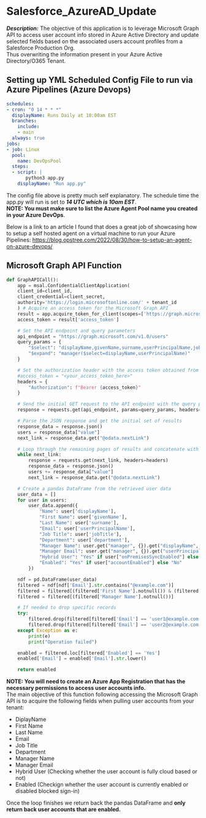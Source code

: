 # Salesforce_AzureAD_Update
***Description:***
The objective of this application is to leverage Microsoft Graph API to access user account info stored in Azure Active Directory and update selected fields based on the associated users account profiles from a Salesforce Production Org.  
Thus overwriting the information present in your Azure Active Directory/O365 Tenant. 


## Setting up YML Scheduled Config File to run via Azure Pipelines (Azure Devops)
```yml
schedules:
- cron: "0 14 * * *"
  displayName: Runs Daily at 10:00am EST
  branches:
    include: 
    - main
  always: true
jobs:
- job: Linux
  pool:
    name: DevOpsPool
  steps:
  - script: |
       python3 app.py
    displayName: "Run app.py" 
```
The config file above is pretty much self explanatory. The schedule time the app.py will run is set to ***14 UTC which is 10am EST***.  
**NOTE: You must make sure to list the Azure Agent Pool name you created in your Azure DevOps**. 

Below is a link to an article I found that does a great job of showcasing how to setup a self hosted agent on a virtual machine 
to run your Azure Pipelines: https://blog.opstree.com/2022/08/30/how-to-setup-an-agent-on-azure-devops/


## Microsoft Graph API Function
```python
def GraphAPICall():
    app = msal.ConfidentialClientApplication(
    client_id=client_id,
    client_credential=client_secret,
    authority='https://login.microsoftonline.com/' + tenant_id
    ) # Acquire an access token for the Microsoft Graph API
    result = app.acquire_token_for_client(scopes=['https://graph.microsoft.com/.default'])
    access_token = result['access_token']

    # Set the API endpoint and query parameters
    api_endpoint = "https://graph.microsoft.com/v1.0/users"
    query_params = {
        "$select": "displayName,givenName,surname,userPrincipalName,jobTitle,department,manager,onPremisesSyncEnabled,accountEnabled",
        "$expand": "manager($select=displayName,userPrincipalName)"
    }

    # Set the authorization header with the access token obtained from Azure AD
    #access_token = "<your_access_token_here>"
    headers = {
        "Authorization": f"Bearer {access_token}"
    }

    # Send the initial GET request to the API endpoint with the query parameters and authorization header
    response = requests.get(api_endpoint, params=query_params, headers=headers)

    # Parse the JSON response and get the initial set of results
    response_data = response.json()
    users = response_data["value"]
    next_link = response_data.get("@odata.nextLink")

    # Loop through the remaining pages of results and concatenate with the initial set
    while next_link:
        response = requests.get(next_link, headers=headers)
        response_data = response.json()
        users += response_data["value"]
        next_link = response_data.get("@odata.nextLink")

    # Create a pandas DataFrame from the retrieved user data
    user_data = []
    for user in users:
        user_data.append({
            "Name": user['displayName'],
            "First Name": user['givenName'],
            "Last Name": user['surname'],
            "Email": user['userPrincipalName'],
            "Job Title": user['jobTitle'],
            "Department": user['department'],
            "Manager Name": user.get("manager", {}).get("displayName", ""),
            "Manager Email": user.get("manager", {}).get("userPrincipalName", ""),
            "Hybrid User": "Yes" if user["onPremisesSyncEnabled"] else "No",
            "Enabled": "Yes" if user["accountEnabled"] else "No"
        })

    ndf = pd.DataFrame(user_data)
    filtered = ndf[ndf['Email'].str.contains("@example.com")]
    filtered = filtered[(filtered['First Name'].notnull()) & (filtered['Last Name'].notnull() & (filtered['Job Title'].notnull()))]
    filtered = filtered[(filtered['Manager Name'].notnull())]

    # If needed to drop specific records
    try:
        filtered.drop(filtered[filtered['Email'] == 'user1@example.com'].index, inplace=True)
        filtered.drop(filtered[filtered['Email'] == 'user2@example.com'].index, inplace=True)
    except Exception as e:
        print(e)
        print("Operation failed")

    enabled = filtered.loc[filtered['Enabled'] == 'Yes']
    enabled['Email'] = enabled['Email'].str.lower()

    return enabled
```
**NOTE: You will need to create an Azure App Registration that has the necessary permissions to access user accounts info.**  
The main objective of this function following accessing the Microsoft Graph API is to acquire the following fields when pulling user accounts from your tenant:  
* DiplayName
* First Name
* Last Name
* Email
* Job Title
* Department 
* Manager Name
* Manager Email
* Hybrid User (Checking whether the user account is fully cloud based or not)
* Enabled (Checkign whether the user account is currently enabled or disabled blocked sign-in)

Once the loop finishes we return back the pandas DataFrame and **only return back user accounts that are enabled.**

